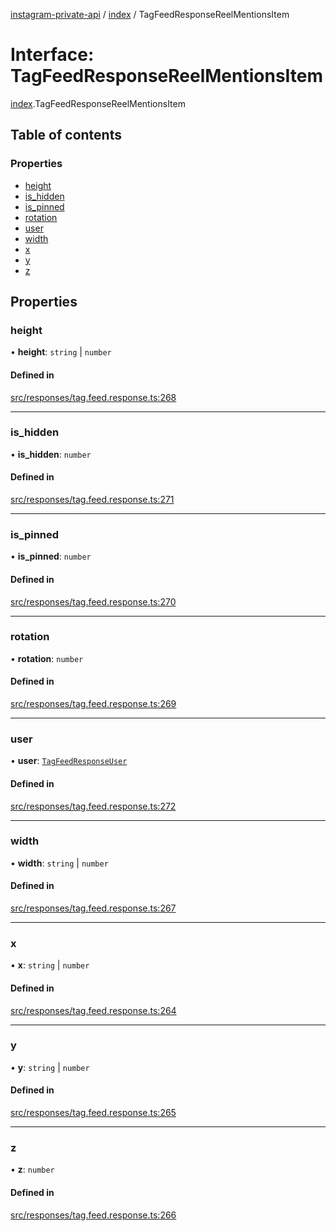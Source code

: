 [instagram-private-api](../../README.md) / [index](../../modules/index.md) / TagFeedResponseReelMentionsItem

# Interface: TagFeedResponseReelMentionsItem

[index](../../modules/index.md).TagFeedResponseReelMentionsItem

## Table of contents

### Properties

- [height](TagFeedResponseReelMentionsItem.md#height)
- [is\_hidden](TagFeedResponseReelMentionsItem.md#is_hidden)
- [is\_pinned](TagFeedResponseReelMentionsItem.md#is_pinned)
- [rotation](TagFeedResponseReelMentionsItem.md#rotation)
- [user](TagFeedResponseReelMentionsItem.md#user)
- [width](TagFeedResponseReelMentionsItem.md#width)
- [x](TagFeedResponseReelMentionsItem.md#x)
- [y](TagFeedResponseReelMentionsItem.md#y)
- [z](TagFeedResponseReelMentionsItem.md#z)

## Properties

### height

• **height**: `string` \| `number`

#### Defined in

[src/responses/tag.feed.response.ts:268](https://github.com/Nerixyz/instagram-private-api/blob/0e0721c/src/responses/tag.feed.response.ts#L268)

___

### is\_hidden

• **is\_hidden**: `number`

#### Defined in

[src/responses/tag.feed.response.ts:271](https://github.com/Nerixyz/instagram-private-api/blob/0e0721c/src/responses/tag.feed.response.ts#L271)

___

### is\_pinned

• **is\_pinned**: `number`

#### Defined in

[src/responses/tag.feed.response.ts:270](https://github.com/Nerixyz/instagram-private-api/blob/0e0721c/src/responses/tag.feed.response.ts#L270)

___

### rotation

• **rotation**: `number`

#### Defined in

[src/responses/tag.feed.response.ts:269](https://github.com/Nerixyz/instagram-private-api/blob/0e0721c/src/responses/tag.feed.response.ts#L269)

___

### user

• **user**: [`TagFeedResponseUser`](TagFeedResponseUser.md)

#### Defined in

[src/responses/tag.feed.response.ts:272](https://github.com/Nerixyz/instagram-private-api/blob/0e0721c/src/responses/tag.feed.response.ts#L272)

___

### width

• **width**: `string` \| `number`

#### Defined in

[src/responses/tag.feed.response.ts:267](https://github.com/Nerixyz/instagram-private-api/blob/0e0721c/src/responses/tag.feed.response.ts#L267)

___

### x

• **x**: `string` \| `number`

#### Defined in

[src/responses/tag.feed.response.ts:264](https://github.com/Nerixyz/instagram-private-api/blob/0e0721c/src/responses/tag.feed.response.ts#L264)

___

### y

• **y**: `string` \| `number`

#### Defined in

[src/responses/tag.feed.response.ts:265](https://github.com/Nerixyz/instagram-private-api/blob/0e0721c/src/responses/tag.feed.response.ts#L265)

___

### z

• **z**: `number`

#### Defined in

[src/responses/tag.feed.response.ts:266](https://github.com/Nerixyz/instagram-private-api/blob/0e0721c/src/responses/tag.feed.response.ts#L266)
